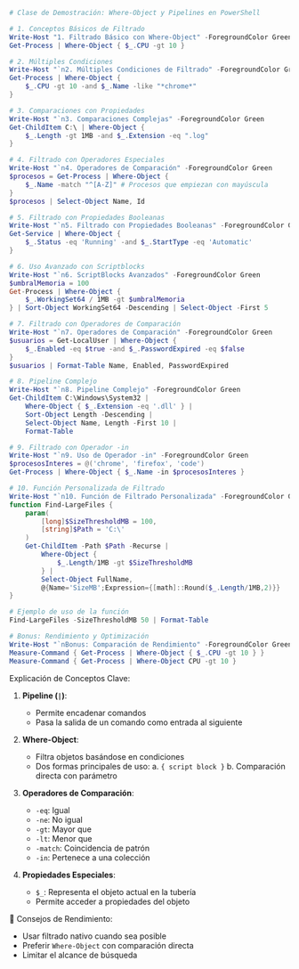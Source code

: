
```powershell
# Clase de Demostración: Where-Object y Pipelines en PowerShell

# 1. Conceptos Básicos de Filtrado
Write-Host "1. Filtrado Básico con Where-Object" -ForegroundColor Green
Get-Process | Where-Object { $_.CPU -gt 10 }

# 2. Múltiples Condiciones
Write-Host "`n2. Múltiples Condiciones de Filtrado" -ForegroundColor Green
Get-Process | Where-Object { 
    $_.CPU -gt 10 -and $_.Name -like "*chrome*" 
}

# 3. Comparaciones con Propiedades
Write-Host "`n3. Comparaciones Complejas" -ForegroundColor Green
Get-ChildItem C:\ | Where-Object { 
    $_.Length -gt 1MB -and $_.Extension -eq ".log" 
}

# 4. Filtrado con Operadores Especiales
Write-Host "`n4. Operadores de Comparación" -ForegroundColor Green
$procesos = Get-Process | Where-Object {
    $_.Name -match "^[A-Z]" # Procesos que empiezan con mayúscula
}
$procesos | Select-Object Name, Id

# 5. Filtrado con Propiedades Booleanas
Write-Host "`n5. Filtrado con Propiedades Booleanas" -ForegroundColor Green
Get-Service | Where-Object { 
    $_.Status -eq 'Running' -and $_.StartType -eq 'Automatic' 
}

# 6. Uso Avanzado con Scriptblocks
Write-Host "`n6. ScriptBlocks Avanzados" -ForegroundColor Green
$umbralMemoria = 100
Get-Process | Where-Object { 
    $_.WorkingSet64 / 1MB -gt $umbralMemoria 
} | Sort-Object WorkingSet64 -Descending | Select-Object -First 5

# 7. Filtrado con Operadores de Comparación
Write-Host "`n7. Operadores de Comparación" -ForegroundColor Green
$usuarios = Get-LocalUser | Where-Object {
    $_.Enabled -eq $true -and $_.PasswordExpired -eq $false
}
$usuarios | Format-Table Name, Enabled, PasswordExpired

# 8. Pipeline Complejo
Write-Host "`n8. Pipeline Complejo" -ForegroundColor Green
Get-ChildItem C:\Windows\System32 | 
    Where-Object { $_.Extension -eq '.dll' } | 
    Sort-Object Length -Descending | 
    Select-Object Name, Length -First 10 | 
    Format-Table

# 9. Filtrado con Operador -in
Write-Host "`n9. Uso de Operador -in" -ForegroundColor Green
$procesosInteres = @('chrome', 'firefox', 'code')
Get-Process | Where-Object { $_.Name -in $procesosInteres }

# 10. Función Personalizada de Filtrado
Write-Host "`n10. Función de Filtrado Personalizada" -ForegroundColor Green
function Find-LargeFiles {
    param(
        [long]$SizeThresholdMB = 100,
        [string]$Path = 'C:\'
    )
    Get-ChildItem -Path $Path -Recurse | 
        Where-Object { 
            $_.Length/1MB -gt $SizeThresholdMB 
        } | 
        Select-Object FullName, 
        @{Name='SizeMB';Expression={[math]::Round($_.Length/1MB,2)}}
}

# Ejemplo de uso de la función
Find-LargeFiles -SizeThresholdMB 50 | Format-Table

# Bonus: Rendimiento y Optimización
Write-Host "`nBonus: Comparación de Rendimiento" -ForegroundColor Green
Measure-Command { Get-Process | Where-Object { $_.CPU -gt 10 } }
Measure-Command { Get-Process | Where-Object CPU -gt 10 }
```

Explicación de Conceptos Clave:

1. **Pipeline (`|`)**: 
   - Permite encadenar comandos
   - Pasa la salida de un comando como entrada al siguiente

2. **Where-Object**:
   - Filtra objetos basándose en condiciones
   - Dos formas principales de uso:
     a. `{ script block }`
     b. Comparación directa con parámetro

3. **Operadores de Comparación**:
   - `-eq`: Igual
   - `-ne`: No igual
   - `-gt`: Mayor que
   - `-lt`: Menor que
   - `-match`: Coincidencia de patrón
   - `-in`: Pertenece a una colección

4. **Propiedades Especiales**:
   - `$_`: Representa el objeto actual en la tubería
   - Permite acceder a propiedades del objeto

🚀 Consejos de Rendimiento:
- Usar filtrado nativo cuando sea posible
- Preferir `Where-Object` con comparación directa
- Limitar el alcance de búsqueda
